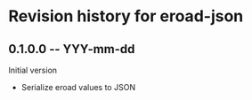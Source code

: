 # Revision history for eroad-json

## 0.1.0.0 -- YYY-mm-dd

Initial version

* Serialize eroad values to JSON
